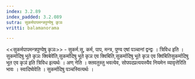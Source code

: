 ```yaml
---
index: 3.2.89
index_padded: 3.2.089
sutra: सुकर्मपापमन्त्रपुण्येषु कृञः
vritti: balamanorama

---
```

<<सुकर्मपापमन्त्रपुण्येषु कृञः>> - सुकर्म.सु, कर्म, पाप, मन्त्र, पुण्य एषां पञ्चानां द्वन्द्वः । त्रिविध इति ।सुकर्मादिषु भूते कृञः क्विबेवे॑ति,सुकर्मादिषु भूते कृञ एव क्विबिति,सुकर्मादिषु भूते कृञ एव क्वि॑बितिसुकर्मादिषु भूत एव कृञ॑ इति त्रिविध इत्यर्थः । अण् नेति । क्तवतुस्तु भवत्येव, सोपपदप्रत्ययस्यैव नियमेन व्यावृत्तेरिति भावः । स्वादिष्वेवेति । सुकर्मादिषु पञ्चस्वित्यर्थः । 